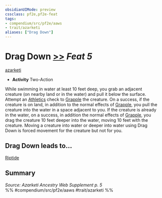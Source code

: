 ```yaml
---
obsidianUIMode: preview
cssclass: pf2e,pf2e-feat
tags:
- compendium/src/pf2e/aaws
- trait/azarketi
aliases: ["Drag Down"]
---
```

# Drag Down  [>>](../../rules/core-rulebook/chapter-9-playing-the-game.md#Actions "Two-Action") *Feat 5*  
[azarketi](../../rules/traits/azarketi-loag.md)  

- **Activity** Two-Action

While swimming in water at least 10 feet deep, you grab an adjacent creature (on nearby land or in the water) and pull it below the surface. Attempt an [Athletics](../skills.md#Athletics) check to [Grapple](../../rules/actions/grapple.md) the creature. On a success, if the creature is on land, in addition to the normal effects of [Grapple](../../rules/actions/grapple.md), you pull the creature into the water in a space adjacent to you. If the creature is already in the water, on a success, in addition the normal effects of [Grapple](../../rules/actions/grapple.md), you drag the creature 10 feet deeper into the water, moving 10 feet with the creature. Moving a creature into water or deeper into water using Drag Down is forced movement for the creature but not for you.

## Drag Down leads to...

[Riptide](riptide-aaws.md)

## Summary

*Source: Azarketi Ancestry Web Supplement p. 5*  
%% #compendium/src/pf2e/aaws #trait/azarketi %%